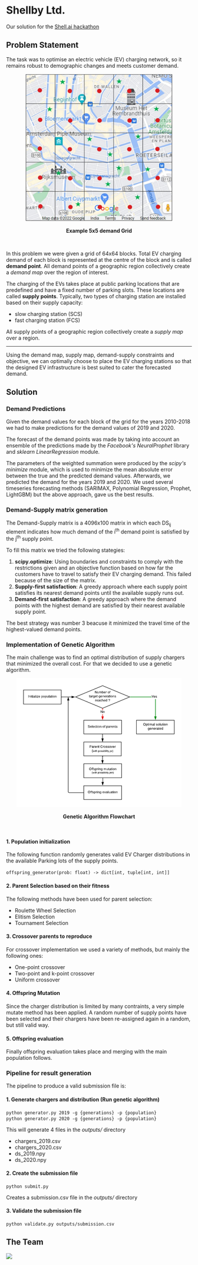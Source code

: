 # Shellby Ltd.
Our solution for the [Shell.ai hackathon](https://www.hackerearth.com/challenges/competitive/shellai-hackathon-2022/)


## Problem Statement

The task was to optimise an electric vehicle (EV) charging network, so it remains robust to demographic changes and meets customer demand.

<p align='center'>
  <img src="dataset/assets/grid.png" alt="Example grid" style="height: 400px; width:400px;"/>
  <figcaption align = "center"><b>Example 5x5 demand Grid</b></figcaption>
</p>
<br>

In this problem we were given a grid of 64x64 blocks. Total EV charging demand of each block is represented at the centre of the block and is called **demand point**. All demand points of a geographic region collectively create a *demand map* over the region of interest.

The charging of the EVs takes place at public parking locations that are predefined and have a fixed number of parking slots. These locations are called **supply points**. Typically, two types of charging station are installed based on their supply capacity:
- slow charging station (SCS)
- fast charging station (FCS)

All supply points of a geographic 
region collectively create a *supply map* over a region.

---

Using the demand map, supply map, demand-supply constraints and objective, we can optimally choose to place the EV charging stations so that the designed EV infrastructure is best suited to cater the forecasted demand.

## Solution

### Demand Predictions
Given the demand values for each block of the grid for the years 2010-2018 we had to make predictions for the demand values of 2019 and 2020.

The forecast of the demand points was made by taking into account an ensemble of the predictions made by the *Facebook's NeuralProphet* library and *sklearn LinearRegression* module.

The parameters of the weighted summation were produced by the *scipy's minimize* module, which is used to minimize the mean absolute error between the true and the predicted demand values. Afterwards, we predicted the demand for the years 2019 and 2020. We used several timeseries forecasting methods (SARIMAX, Polynomial Regression, Prophet, LightGBM) but the above approach, gave us the best results.


### Demand-Supply matrix generation
The Demand-Supply matrix is a 4096x100 matrix in which each DS<sub>ij</sub> element indicates how much demand of the i<sup>th</sup> demand point is satisfied by the j<sup>th</sup> supply point.

To fill this matrix we tried the following stategies:
1. **scipy.optimize**: Using boundaries and constraints to comply with the restrictions given and an objective function based on how far the customers have to travel to satisfy their EV charging demand. This failed because of the size of the matrix.
1. **Supply-first satisfaction**: A greedy approach where each supply point satisfies its nearest demand points until the available supply runs out.
1. **Demand-first satisfaction**: A greedy approach where the demand points with the highest demand are satisfied by their nearest available supply point.

The best strategy was number 3 beacuse it minimized the travel time of the highest-valued demand points.

### Implementation of Genetic Algorithm
The main challenge was to find an optimal distribution of supply chargers that minimized the overall cost. For that we decided to use a genetic algorithm.

<p align='center'>
  <img src="dataset/assets/GA.png" alt="Genetic Algorithm" style="height: 350px; width:450px;"/>
  <figcaption align = "center"><b>Genetic Algorithm Flowchart</b></figcaption>
</p>
<br>

#### 1. Population initialization
The following function randomly generates valid EV Charger distributions in the available Parking lots of the supply points.

`
offspring_generator(prob: float) -> dict[int, tuple[int, int]]
`
#### 2. Parent Selection based on their fitness
The following methods have been used for parent selection:
* Roulette Wheel Selection
* Elitism Selection
* Tournament Selection

#### 3. Crossover parents to reproduce
For crossover implementation we used a variety of methods, but mainly the following ones:
* One-point crossover
* Two-point and k-point crossover
* Uniform crossover

#### 4. Offspring Mutation
Since the charger distribution is limited by many contraints, a very simple mutate method has been applied. A random number of supply points have been selected and their chargers have been re-assigned again in a random, but still valid way.

#### 5. Offspring evaluation
Finally offspring evaluation takes place and merging with the main population follows. 

### Pipeline for result generation
The pipeline to produce a valid submission file is:

#### 1. Generate chargers and distribution (Run genetic algorithm)
```
python generator.py 2019 -g {generations} -p {population}
python generator.py 2020 -g {generations} -p {population}
```
This will generate 4 files in the *outputs/* directory
- chargers_2019.csv
- chargers_2020.csv
- ds_2019.npy
- ds_2020.npy

#### 2. Create the submission file
```
python submit.py
```
Creates a submission.csv file in the *outputs/* directory

#### 3. Validate the submission file
```
python validate.py outputs/submission.csv
```

## The Team
<a href = "https://github.com/xanthoko/Shell-AI/graphs/contributors">
  <img src = "https://contrib.rocks/image?repo = xanthoko/Shell-AI"/>
</a>
